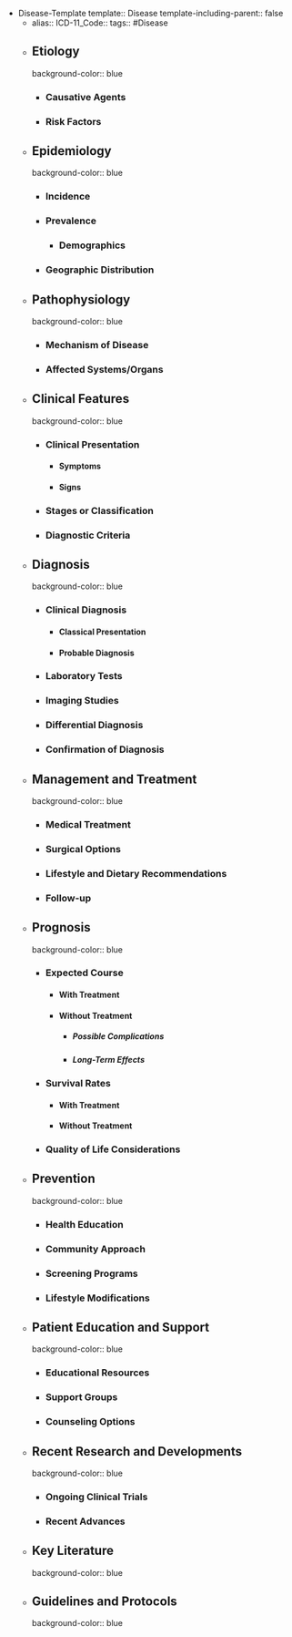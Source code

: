 - Disease-Template
  template:: Disease
  template-including-parent:: false
  - alias::
    ICD-11_Code::
    tags:: #Disease
  - ## Etiology
    background-color:: blue
    - ### Causative Agents
    - ### Risk Factors
  - ## Epidemiology
    background-color:: blue
    - ### Incidence
    - ### Prevalence
      - ### Demographics
    - ### Geographic Distribution
  - ## Pathophysiology
    background-color:: blue
    - ### Mechanism of Disease
    - ### Affected Systems/Organs
  - ## Clinical Features
    background-color:: blue
    - ### Clinical Presentation
      - #### Symptoms
      - #### Signs
    - ### Stages or Classification
    - ### Diagnostic Criteria
  - ## Diagnosis
    background-color:: blue
    - ### Clinical Diagnosis
      - #### Classical Presentation
      - #### Probable Diagnosis
    - ### Laboratory Tests
    - ### Imaging Studies
    - ### Differential Diagnosis
    - ### Confirmation of Diagnosis
  - ## Management and Treatment
    background-color:: blue
    - ### Medical Treatment
    - ### Surgical Options
    - ### Lifestyle and Dietary Recommendations
    - ### Follow-up
  - ## Prognosis
    background-color:: blue
    - ### Expected Course
      - #### With Treatment
      - #### Without Treatment
        - ##### Possible Complications
        - ##### Long-Term Effects
    - ### Survival Rates
      - #### With Treatment
      - #### Without Treatment
    - ### Quality of Life Considerations
  - ## Prevention
    background-color:: blue
    - ### Health Education
    - ### Community Approach
    - ### Screening Programs
    - ### Lifestyle Modifications
  - ## Patient Education and Support
    background-color:: blue
    - ### Educational Resources
    - ### Support Groups
    - ### Counseling Options
  - ## Recent Research and Developments
    background-color:: blue
    - ### Ongoing Clinical Trials
    - ### Recent Advances
  - ## Key Literature
    background-color:: blue
  - ## Guidelines and Protocols
    background-color:: blue
